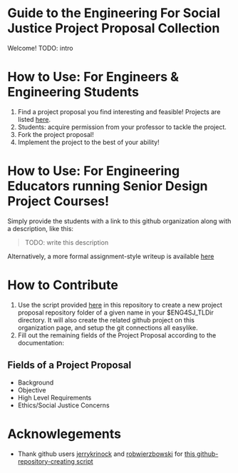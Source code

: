 # Guide to the Engineering For Social Justice Project Proposal Collection

Welcome!
TODO: intro

# How to Use: For Engineers & Engineering Students

1. Find a project proposal you find interesting and feasible! Projects are listed [here](https://github.com/Eng4SJ).
1. Students: acquire permission from your professor to tackle the project.
1. Fork the project proposal!
1. Implement the project to the best of your ability!

# How to Use: For Engineering Educators running Senior Design Project Courses!

Simply provide the students with a link to this github organization along with a description, like this:

> TODO: write this description

Alternatively, a more formal assignment-style writeup is available [here](assignment_writeup.md)

# How to Contribute

1. Use the script provided [here](gitcreate.sh) in this repository to create a new project proposal repository folder of a given name in your $ENG4SJ_TLDir directory. It will also create the related github project on this organization page, and setup the git connections all easylike.
1. Fill out the remaining fields of the Project Proposal according to the documentation:

## Fields of a Project Proposal
- Background
- Objective
- High Level Requirements
- Ethics/Social Justice Concerns

# Acknowlegements
- Thank github users [jerrykrinock](github.com/jerrykrinock) and [robwierzbowski](github.com/robwierzbowski) for [this github-repository-creating script](https://gist.github.com/jerrykrinock/6618003 "gitcreate.sh")